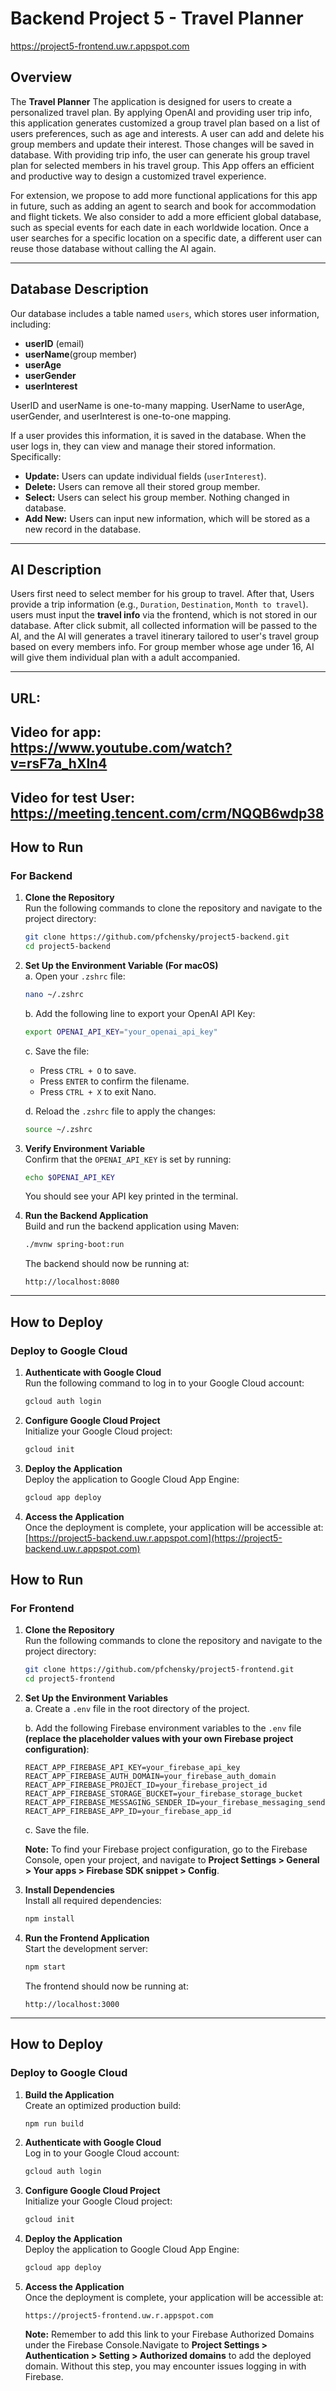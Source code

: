 # Backend Project 5 - Travel Planner

https://project5-frontend.uw.r.appspot.com

## Overview
The **Travel Planner** The application is designed for users to create a personalized travel plan. By applying OpenAI and providing user trip info, this application generates customized a group travel plan based on a list of users preferences, such as age and interests. A user can add and delete his group members and update their interest. Those changes will be saved in database. With providing trip info, the user can generate his group travel plan for selected members in his travel group. This App offers an efficient and productive way to design a customized travel experience.

For extension, we propose to add more functional applications for this app in future, such as adding an agent to search and book for accommodation and flight tickets. We also consider to add a more efficient global database, such as special events for each date in each worldwide location. Once a user searches for a specific location on a specific date, a different user can reuse those database without calling the AI again.

---

## Database Description
Our database includes a table named `users`, which stores user information, including:
- **userID** (email)
- **userName**(group member)
- **userAge**
- **userGender**
- **userInterest**

UserID and userName is one-to-many mapping. UserName to userAge, userGender, and userInterest is one-to-one mapping.

If a user provides this information, it is saved in the database. When the user logs in, they can view and manage their stored information. Specifically:
- **Update:** Users can update individual fields (`userInterest`).
- **Delete:** Users can remove all their stored group member.
- **Select:** Users can select his group member. Nothing changed in database.
- **Add New:** Users can input new information, which will be stored as a new record in the database.


---

## AI Description
Users first need to select member for his group to travel. After that, Users provide a trip information (e.g., `Duration`, `Destination`, `Month to travel`). users must input the **travel info** via the frontend, which is not stored in our database. After click submit, all collected information will be passed to the AI, and the AI will generates a travel itinerary tailored to user's travel group based on every members info. For group member whose age under 16, AI will give them individual plan with a adult accompanied.

---

## URL:
## Video for app: https://www.youtube.com/watch?v=rsF7a_hXln4
## Video for test User: https://meeting.tencent.com/crm/NQQB6wdp38

## How to Run

### **For Backend**

1. **Clone the Repository**  
   Run the following commands to clone the repository and navigate to the project directory:
   ```bash
   git clone https://github.com/pfchensky/project5-backend.git
   cd project5-backend
   ```

2. **Set Up the Environment Variable (For macOS)**  
   a. Open your `.zshrc` file:
   ```bash
   nano ~/.zshrc
   ```

   b. Add the following line to export your OpenAI API Key:
   ```bash
   export OPENAI_API_KEY="your_openai_api_key"
   ```

   c. Save the file:
   - Press `CTRL + O` to save.
   - Press `ENTER` to confirm the filename.
   - Press `CTRL + X` to exit Nano.

   d. Reload the `.zshrc` file to apply the changes:
   ```bash
   source ~/.zshrc
   ```

3. **Verify Environment Variable**  
   Confirm that the `OPENAI_API_KEY` is set by running:
   ```bash
   echo $OPENAI_API_KEY
   ```
   You should see your API key printed in the terminal.

4. **Run the Backend Application**  
   Build and run the backend application using Maven:
   ```bash
   ./mvnw spring-boot:run
   ```
   The backend should now be running at:
   ```
   http://localhost:8080
   ```

---

## How to Deploy

### **Deploy to Google Cloud**

1. **Authenticate with Google Cloud**  
   Run the following command to log in to your Google Cloud account:
   ```bash
   gcloud auth login
   ```

2. **Configure Google Cloud Project**  
   Initialize your Google Cloud project:
   ```bash
   gcloud init
   ```

3. **Deploy the Application**  
   Deploy the application to Google Cloud App Engine:
   ```bash
   gcloud app deploy
   ```

4. **Access the Application**  
   Once the deployment is complete, your application will be accessible at:  
   [https://project5-backend.uw.r.appspot.com](https://project5-backend.uw.r.appspot.com)

   

## How to Run

### **For Frontend**

1. **Clone the Repository**  
   Run the following commands to clone the repository and navigate to the project directory:
   ```bash
   git clone https://github.com/pfchensky/project5-frontend.git
   cd project5-frontend
   ```

2. **Set Up the Environment Variables**  
   a. Create a `.env` file in the root directory of the project.

   b. Add the following Firebase environment variables to the `.env` file **(replace the placeholder values with your own Firebase project configuration)**:
   ```env
   REACT_APP_FIREBASE_API_KEY=your_firebase_api_key
   REACT_APP_FIREBASE_AUTH_DOMAIN=your_firebase_auth_domain
   REACT_APP_FIREBASE_PROJECT_ID=your_firebase_project_id
   REACT_APP_FIREBASE_STORAGE_BUCKET=your_firebase_storage_bucket
   REACT_APP_FIREBASE_MESSAGING_SENDER_ID=your_firebase_messaging_sender_id
   REACT_APP_FIREBASE_APP_ID=your_firebase_app_id
   ```

   c. Save the file.

   **Note:** To find your Firebase project configuration, go to the Firebase Console, open your project, and navigate to **Project Settings > General > Your apps > Firebase SDK snippet > Config**.

3. **Install Dependencies**  
   Install all required dependencies:
   ```bash
   npm install
   ```

4. **Run the Frontend Application**  
   Start the development server:
   ```bash
   npm start
   ```
   The frontend should now be running at:
   ```
   http://localhost:3000
   ```

---

## How to Deploy

### **Deploy to Google Cloud**

1. **Build the Application**  
   Create an optimized production build:
   ```bash
   npm run build
   ```

2. **Authenticate with Google Cloud**  
   Log in to your Google Cloud account:
   ```bash
   gcloud auth login
   ```

3. **Configure Google Cloud Project**  
   Initialize your Google Cloud project:
   ```bash
   gcloud init
   ```

4. **Deploy the Application**  
   Deploy the application to Google Cloud App Engine:
   ```bash
   gcloud app deploy
   ```

5. **Access the Application**  
   Once the deployment is complete, your application will be accessible at:
   ```
   https://project5-frontend.uw.r.appspot.com
   ```
   **Note:** Remember to add this link to your Firebase Authorized Domains under the Firebase Console.Navigate to **Project Settings > Authentication > Setting > Authorized domains** to add the deployed domain. Without this step, you may encounter issues logging in with Firebase.

